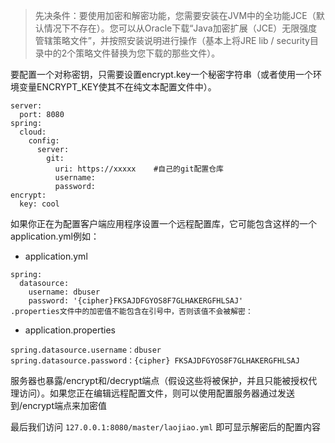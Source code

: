 >先决条件：要使用加密和解密功能，您需要安装在JVM中的全功能JCE（默认情况下不存在）。您可以从Oracle下载“Java加密扩展（JCE）无限强度管辖策略文件”，并按照安装说明进行操作（基本上将JRE lib / security目录中的2个策略文件替换为您下载的那些文件）。

要配置一个对称密钥，只需要设置encrypt.key一个秘密字符串（或者使用一个环境变量ENCRYPT_KEY使其不在纯文本配置文件中）。

```
server: 
  port: 8080
spring:
  cloud:
    config:
      server:
        git:
          uri: https://xxxxx    #自己的git配置仓库
          username:
          password:
encrypt:
  key: cool
```
如果你正在为配置客户端应用程序设置一个远程配置库，它可能包含这样的一个application.yml例如：

* application.yml
```
spring:
  datasource:
    username: dbuser
    password: '{cipher}FKSAJDFGYOS8F7GLHAKERGFHLSAJ'
.properties文件中的加密值不能包含在引号中，否则该值不会被解密：
```

* application.properties
```
spring.datasource.username：dbuser
spring.datasource.password：{cipher} FKSAJDFGYOS8F7GLHAKERGFHLSAJ
```

服务器也暴露/encrypt和/decrypt端点（假设这些将被保护，并且只能被授权代理访问）。如果您正在编辑远程配置文件，则可以使用配置服务器通过发送到/encrypt端点来加密值



最后我们访问 `127.0.0.1:8080/master/laojiao.yml`
即可显示解密后的配置内容
